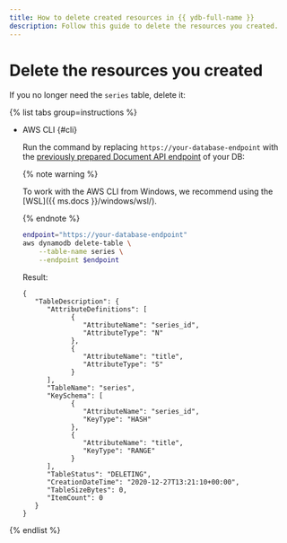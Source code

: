 ```yaml
---
title: How to delete created resources in {{ ydb-full-name }}
description: Follow this guide to delete the resources you created.
---
```


# Deletе the resources you created

If you no longer need the `series` table, delete it:

{% list tabs group=instructions %}

* AWS CLI {#cli}

   Run the command by replacing `https://your-database-endpoint` with the [previously prepared Document API endpoint](index.md#before-you-begin) of your DB:

   {% note warning %}

   To work with the AWS CLI from Windows, we recommend using the [WSL]({{ ms.docs }}/windows/wsl/).

   {% endnote %}

   ```bash
   endpoint="https://your-database-endpoint"
   aws dynamodb delete-table \
       --table-name series \
       --endpoint $endpoint
   ```

   Result:

   ```text
   {
      "TableDescription": {
         "AttributeDefinitions": [
               {
                  "AttributeName": "series_id",
                  "AttributeType": "N"
               },
               {
                  "AttributeName": "title",
                  "AttributeType": "S"
               }
         ],
         "TableName": "series",
         "KeySchema": [
               {
                  "AttributeName": "series_id",
                  "KeyType": "HASH"
               },
               {
                  "AttributeName": "title",
                  "KeyType": "RANGE"
               }
         ],
         "TableStatus": "DELETING",
         "CreationDateTime": "2020-12-27T13:21:10+00:00",
         "TableSizeBytes": 0,
         "ItemCount": 0
      }
   }
   ```

{% endlist %}

